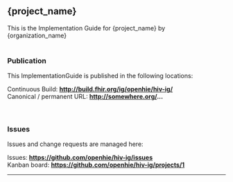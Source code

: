 {project_name}
---
This is the Implementation Guide for {project_name} by {organization_name}
<br> </br>
###
### Publication
This ImplementationGuide is published in the following locations:

Continuous Build: __http://build.fhir.org/ig/openhie/hiv-ig/__  
Canonical / permanent URL: __http://somewhere.org/...__  
<br> </br>

### Issues
Issues and change requests are managed here:  

Issues:  __https://github.com/openhie/hiv-ig/issues__  
Kanban board:  __https://github.com/openhie/hiv-ig/projects/1__  

---
